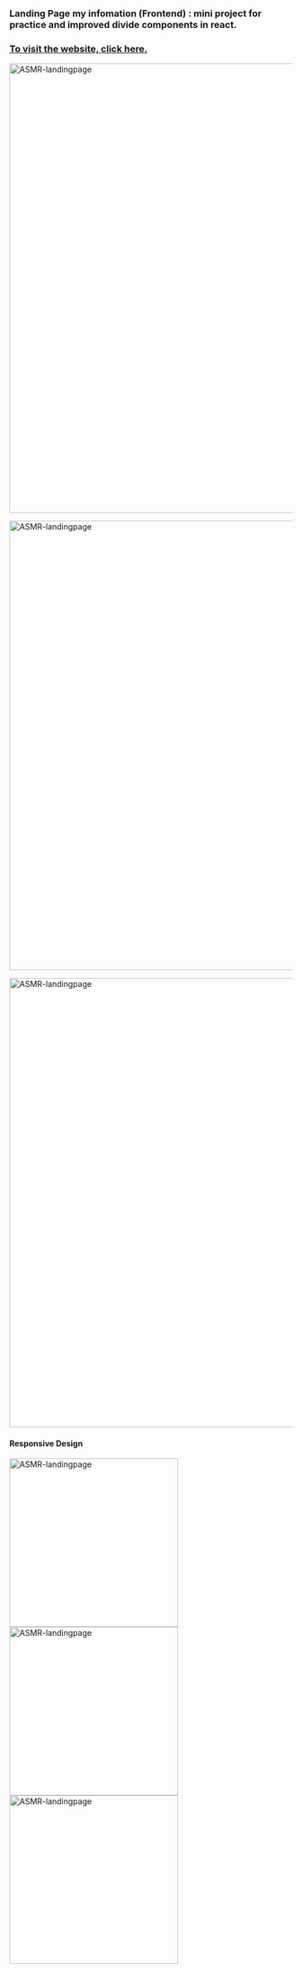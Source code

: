 ### Landing Page my infomation (Frontend) : mini project for practice and improved divide components in react.

### [To visit the website, click here.](https://main--sage-rugelach-8deb2f.netlify.app/)

<a href="https://main--sage-rugelach-8deb2f.netlify.app/" target="_blank" rel="noreferrer"><img src="https://cdn.discordapp.com/attachments/1144637676016898219/1162292411070951435/Screenshot_2023-10-13_143104.jpg?ex=653b6829&is=6528f329&hm=69965b303d57426e80a763e9f0a815908811476dba8cb005231b9cb7eb6c5d84&" width="800"  alt="ASMR-landingpage" /></a>

<a href="https://main--sage-rugelach-8deb2f.netlify.app/" target="_blank" rel="noreferrer"><img src="https://cdn.discordapp.com/attachments/1144637676016898219/1162292411578466384/Screenshot_2023-10-13_143145.jpg?ex=653b6829&is=6528f329&hm=1a89000178ebb4fdbbf4c780788a85a467f9cb3499b239faf9a3b93124c8f021&" width="800"  alt="ASMR-landingpage" /></a>


<a href="https://main--sage-rugelach-8deb2f.netlify.app/" target="_blank" rel="noreferrer"><img src="https://cdn.discordapp.com/attachments/1144637676016898219/1162292412085972992/Screenshot_2023-10-13_143243.jpg?ex=653b6829&is=6528f329&hm=ebfb69548cd736563a8985f12421ccd539b3878d8fcd604815437fcaac69c0cb&" width="800"  alt="ASMR-landingpage" /></a>

<h4>Responsive Design</h4>
<span>
<img src="https://cdn.discordapp.com/attachments/1144637676016898219/1162807645640605828/Screenshot_2023-10-15_004024.jpg?ex=653d4802&is=652ad302&hm=bc0ef90b663d4783c57140a1ff9a317148f41e8ca3fb0c774a4d75642bf2bbb1&" width="300"  alt="ASMR-landingpage" />
<img src="https://cdn.discordapp.com/attachments/1144637676016898219/1162807645107925142/Screenshot_2023-10-15_004043.jpg?ex=653d4802&is=652ad302&hm=3ae7be909e5dc800097cffc03f3dda12e9a97e5aa10dcdca62e110f1a0f1a292&" width="300" alt="ASMR-landingpage" />
<img src="https://cdn.discordapp.com/attachments/1144637676016898219/1162807645380550816/Screenshot_2023-10-15_004103.jpg?ex=653d4802&is=652ad302&hm=7fa170db29b64be3178a8b154bd61ff1c129e0b7874697e58b286f81746a5a97&" width="300" alt="ASMR-landingpage" />
</span>
